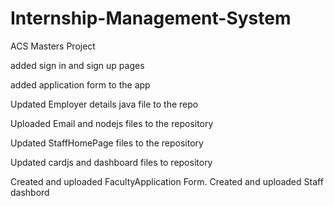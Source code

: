 # Internship-Management-System

ACS Masters Project

added sign in and sign up pages

added application form to the app 

Updated Employer details java file to the repo

Uploaded Email and nodejs files to the repository

Updated StaffHomePage files to the repository

Updated cardjs and dashboard files to repository

Created and uploaded FacultyApplication Form.
Created and uploaded Staff dashbord
